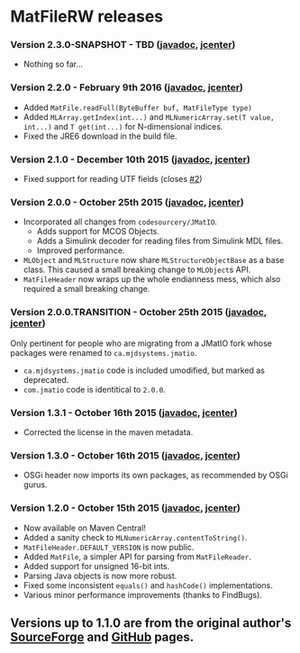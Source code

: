 # MatFileRW releases

### Version 2.3.0-SNAPSHOT - TBD ([javadoc](http://diffplug.github.io/matfilerw/javadoc/snapshot/), [jcenter](https://oss.sonatype.org/content/repositories/snapshots/com/diffplug/matsim/matfilerw/))

* Nothing so far...

### Version 2.2.0 - February 9th 2016 ([javadoc](http://diffplug.github.io/matfilerw/javadoc/2.2.0/), [jcenter](https://bintray.com/diffplug/opensource/matfilerw/2.2.0/view))

* Added `MatFile.readFull(ByteBuffer buf, MatFileType type)`
* Added `MLArray.getIndex(int...)` and `MLNumericArray.set(T value, int...)` and `T get(int...)` for N-dimensional indices.
* Fixed the JRE6 download in the build file.

### Version 2.1.0 - December 10th 2015 ([javadoc](http://diffplug.github.io/matfilerw/javadoc/2.1.0/), [jcenter](https://bintray.com/diffplug/opensource/matfilerw/2.1.0/view))

* Fixed support for reading UTF fields (closes [#2](https://github.com/diffplug/matfilerw/issues/2))

### Version 2.0.0 - October 25th 2015 ([javadoc](http://diffplug.github.io/matfilerw/javadoc/2.0.0/), [jcenter](https://bintray.com/diffplug/opensource/matfilerw/2.0.0/view))

* Incorporated all changes from `codesourcery/JMatIO`.
	+ Adds support for MCOS Objects.
	+ Adds a Simulink decoder for reading files from Simulink MDL files.
	+ Improved performance.
* `MLObject` and `MLStructure` now share `MLStructureObjectBase` as a base class.  This caused a small breaking change to `MLObject`s API.
* `MatFileHeader` now wraps up the whole endianness mess, which also required a small breaking change.

### Version 2.0.0.TRANSITION - October 25th 2015 ([javadoc](http://diffplug.github.io/matfilerw/javadoc/2.0.TRANSITION/), [jcenter](https://bintray.com/diffplug/opensource/matfilerw/2.0.TRANSITION/view))

Only pertinent for people who are migrating from a JMatIO fork whose packages were renamed to `ca.mjdsystems.jmatio`.

* `ca.mjdsystems.jmatio` code is included umodified, but marked as deprecated.
* `com.jmatio` code is identitical to `2.0.0`.

### Version 1.3.1 - October 16th 2015 ([javadoc](http://diffplug.github.io/matfilerw/javadoc/1.3.1/), [jcenter](https://bintray.com/diffplug/opensource/matfilerw/1.3.1/view))

* Corrected the license in the maven metadata.

### Version 1.3.0 - October 16th 2015 ([javadoc](http://diffplug.github.io/matfilerw/javadoc/1.3.0/), [jcenter](https://bintray.com/diffplug/opensource/matfilerw/1.3.0/view))

* OSGi header now imports its own packages, as recommended by OSGi gurus.

### Version 1.2.0 - October 15th 2015 ([javadoc](http://diffplug.github.io/matfilerw/javadoc/1.2.0/), [jcenter](https://bintray.com/diffplug/opensource/matfilerw/1.2.0/view))

* Now available on Maven Central!
* Added a sanity check to `MLNumericArray.contentToString()`.
* `MatFileHeader.DEFAULT_VERSION` is now public.
* Added `MatFile`, a simpler API for parsing from `MatFileReader`.
* Added support for unsigned 16-bit ints.
* Parsing Java objects is now more robust.
* Fixed some inconsistent `equals()` and `hashCode()` implementations.
* Various minor performance improvements (thanks to FindBugs).

## Versions up to 1.1.0 are from the original author's [SourceForge](http://sourceforge.net/projects/jmatio/) and [GitHub](https://github.com/gradusnikov/jmatio) pages.
